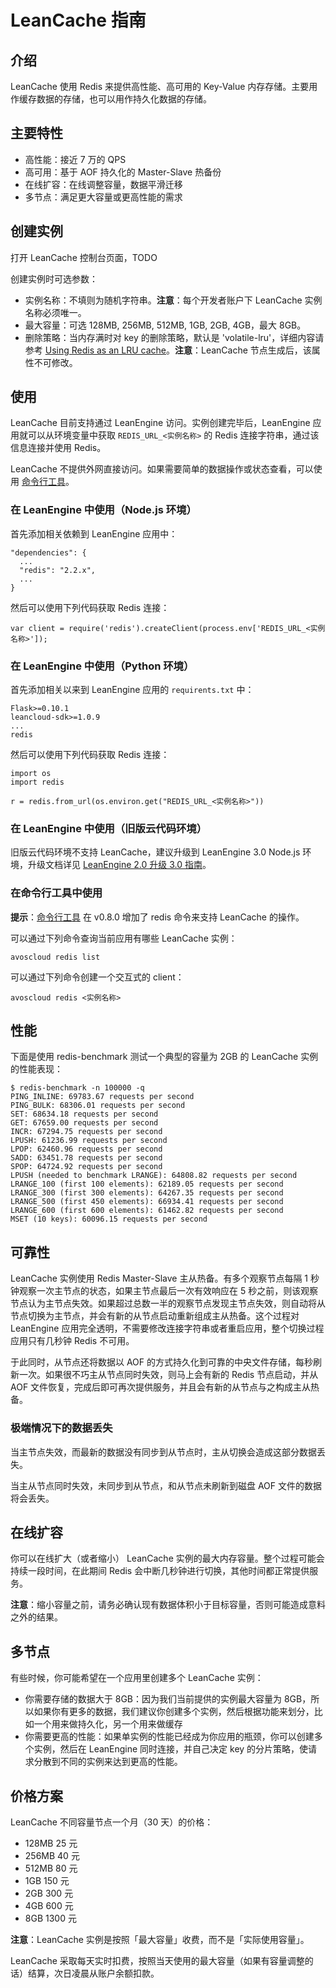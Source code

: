 # LeanCache 指南

## 介绍

LeanCache 使用 Redis 来提供高性能、高可用的 Key-Value 内存存储。主要用作缓存数据的存储，也可以用作持久化数据的存储。

## 主要特性

* 高性能：接近 7 万的 QPS
* 高可用：基于 AOF 持久化的 Master-Slave 热备份
* 在线扩容：在线调整容量，数据平滑迁移
* 多节点：满足更大容量或更高性能的需求

## 创建实例

打开 LeanCache 控制台页面，TODO

创建实例时可选参数：

* 实例名称：不填则为随机字符串。**注意**：每个开发者账户下 LeanCache 实例名称必须唯一。
* 最大容量：可选 128MB, 256MB, 512MB, 1GB, 2GB, 4GB，最大 8GB。
* 删除策略：当内存满时对 key 的删除策略，默认是 'volatile-lru'，详细内容请参考 [Using Redis as an LRU cache](http://redis.io/topics/lru-cache)。**注意**：LeanCache 节点生成后，该属性不可修改。

## 使用

LeanCache 目前支持通过 LeanEngine 访问。实例创建完毕后，LeanEngine 应用就可以从环境变量中获取 `REDIS_URL_<实例名称>` 的 Redis 连接字符串，通过该信息连接并使用 Redis。

LeanCache 不提供外网直接访问。如果需要简单的数据操作或状态查看，可以使用 [命令行工具](cloud_code_commandline.html)。

### 在 LeanEngine 中使用（Node.js 环境）

首先添加相关依赖到 LeanEngine 应用中：

``` 
"dependencies": {
  ...
  "redis": "2.2.x",
  ...
}
```

然后可以使用下列代码获取 Redis 连接：

``` 
var client = require('redis').createClient(process.env['REDIS_URL_<实例名称>']);
```

### 在 LeanEngine 中使用（Python 环境）

首先添加相关以来到 LeanEngine 应用的 `requirents.txt` 中：

``` 
Flask>=0.10.1
leancloud-sdk>=1.0.9
...
redis
```

然后可以使用下列代码获取 Redis 连接：

``` 
import os
import redis

r = redis.from_url(os.environ.get("REDIS_URL_<实例名称>"))
```

### 在 LeanEngine 中使用（旧版云代码环境）

旧版云代码环境不支持 LeanCache，建议升级到 LeanEngine 3.0 Node.js 环境，升级文档详见 [LeanEngine 2.0 升级 3.0 指南](leanengine_upgrade_3.html)。

### 在命令行工具中使用

**提示**：[命令行工具](cloud_code_commandline.html) 在 v0.8.0 增加了 redis 命令来支持 LeanCache 的操作。

可以通过下列命令查询当前应用有哪些 LeanCache 实例：

``` 
avoscloud redis list
```

可以通过下列命令创建一个交互式的 client：

``` 
avoscloud redis <实例名称>
```

## 性能

下面是使用 redis-benchmark 测试一个典型的容量为 2GB 的 LeanCache 实例的性能表现：

``` 
$ redis-benchmark -n 100000 -q
PING_INLINE: 69783.67 requests per second
PING_BULK: 68306.01 requests per second
SET: 68634.18 requests per second
GET: 67659.00 requests per second
INCR: 67294.75 requests per second
LPUSH: 61236.99 requests per second
LPOP: 62460.96 requests per second
SADD: 63451.78 requests per second
SPOP: 64724.92 requests per second
LPUSH (needed to benchmark LRANGE): 64808.82 requests per second
LRANGE_100 (first 100 elements): 62189.05 requests per second
LRANGE_300 (first 300 elements): 64267.35 requests per second
LRANGE_500 (first 450 elements): 66934.41 requests per second
LRANGE_600 (first 600 elements): 61462.82 requests per second
MSET (10 keys): 60096.15 requests per second
```

## 可靠性

LeanCache 实例使用 Redis Master-Slave 主从热备。有多个观察节点每隔 1 秒钟观察一次主节点的状态，如果主节点最后一次有效响应在 5 秒之前，则该观察节点认为主节点失效。如果超过总数一半的观察节点发现主节点失效，则自动将从节点切换为主节点，并会有新的从节点启动重新组成主从热备。这个过程对 LeanEngine 应用完全透明，不需要修改连接字符串或者重启应用，整个切换过程应用只有几秒钟 Redis 不可用。

于此同时，从节点还将数据以 AOF 的方式持久化到可靠的中央文件存储，每秒刷新一次。如果很不巧主从节点同时失效，则马上会有新的 Redis 节点启动，并从 AOF 文件恢复，完成后即可再次提供服务，并且会有新的从节点与之构成主从热备。

### 极端情况下的数据丢失

当主节点失效，而最新的数据没有同步到从节点时，主从切换会造成这部分数据丢失。

当主从节点同时失效，未同步到从节点，和从节点未刷新到磁盘 AOF 文件的数据将会丢失。

## 在线扩容

你可以在线扩大（或者缩小） LeanCache 实例的最大内存容量。整个过程可能会持续一段时间，在此期间 Redis 会中断几秒钟进行切换，其他时间都正常提供服务。

**注意**：缩小容量之前，请务必确认现有数据体积小于目标容量，否则可能造成意料之外的结果。

## 多节点

有些时候，你可能希望在一个应用里创建多个 LeanCache 实例：

* 你需要存储的数据大于 8GB：因为我们当前提供的实例最大容量为 8GB，所以如果你有更多的数据，我们建议你创建多个实例，然后根据功能来划分，比如一个用来做持久化，另一个用来做缓存
* 你需要更高的性能：如果单实例的性能已经成为你应用的瓶颈，你可以创建多个实例，然后在 LeanEngine 同时连接，并自己决定 key 的分片策略，使请求分散到不同的实例来达到更高的性能。

## 价格方案

LeanCache 不同容量节点一个月（30 天）的价格：

* 128MB 25 元
* 256MB 40 元
* 512MB 80 元
* 1GB 150 元
* 2GB 300 元
* 4GB 600 元
* 8GB 1300 元

**注意**：LeanCache 实例是按照「最大容量」收费，而不是「实际使用容量」。

LeanCache 采取每天实时扣费，按照当天使用的最大容量（如果有容量调整的话）结算，次日凌晨从账户余额扣款。